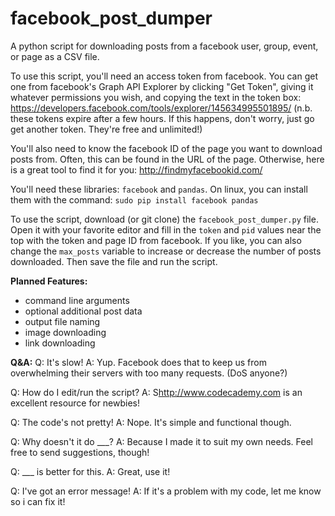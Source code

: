 # facebook_post_dumper
A python script for downloading posts from a facebook user, group, event, or page as a CSV file. 

To use this script, you'll need an access token from facebook. You can get one from facebook's Graph API Explorer by clicking "Get Token", giving it whatever permissions you wish, and copying the text in the token box: 
<https://developers.facebook.com/tools/explorer/145634995501895/> (n.b. these tokens expire after a few hours. If this happens, don't worry, just go get another token. They're free and unlimited!)

You'll also need to know the facebook ID of the page you want to download posts from. Often, this can be found in the URL of the page. Otherwise, here is a great tool to find it for you:
<http://findmyfacebookid.com/>

You'll need these libraries: `facebook` and `pandas`. On linux, you can install them with the command:
`sudo pip install facebook pandas` 

To use the script, download (or git clone) the `facebook_post_dumper.py` file. Open it with your favorite editor and fill in the `token` and `pid` values near the top with the token and page ID from facebook. If you like, you can also change the `max_posts` variable to increase or decrease the number of posts downloaded. Then save the file and run the script.

**Planned Features:**
* command line arguments
* optional additional post data
* output file naming
* image downloading
* link downloading

**Q&A:**
Q: It's slow!
A: Yup. Facebook does that to keep us from overwhelming their servers with too many requests. (DoS anyone?)

Q: How do I edit/run the script?
A: S<http://www.codecademy.com> is an excellent resource for newbies!

Q: The code's not pretty!
A: Nope. It's simple and functional though. 

Q: Why doesn't it do ___?
A: Because I made it to suit my own needs. Feel free to send suggestions, though!

Q: ___ is better for this.
A: Great, use it! 

Q: I've got an error message!
A: If it's a problem with my code, let me know so i can fix it!
